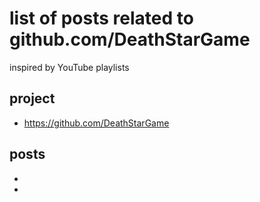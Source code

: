 # list of posts related to github.com/DeathStarGame
inspired by YouTube playlists

## project

- https://github.com/DeathStarGame

## posts

-
-